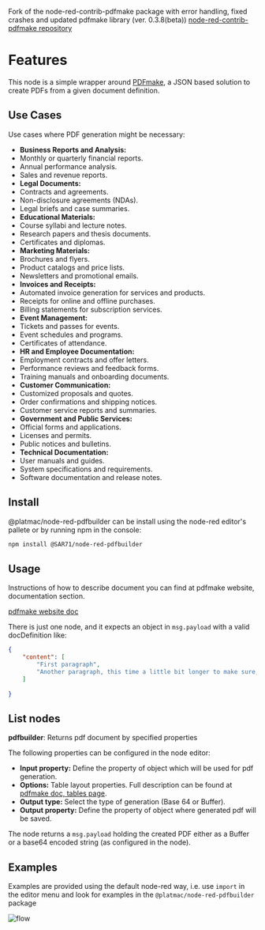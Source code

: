 Fork of the node-red-contrib-pdfmake package with error handling, fixed crashes and updated pdfmake library (ver. 0.3.8(beta))
[node-red-contrib-pdfmake repository](https://github.com/ollixx/node-red-contrib-pdfmake.git)

# Features
This node is a simple wrapper around [PDFmake](http://pdfmake.org/#/), a JSON based solution to create PDFs from a given document definition.


## Use Cases

Use cases where PDF generation might be necessary:
* **Business Reports and Analysis:**
* Monthly or quarterly financial reports.
* Annual performance analysis.
* Sales and revenue reports.
* **Legal Documents:**
* Contracts and agreements.
* Non-disclosure agreements (NDAs).
* Legal briefs and case summaries.
* **Educational Materials:**
* Course syllabi and lecture notes.
* Research papers and thesis documents.
* Certificates and diplomas.
* **Marketing Materials:**
* Brochures and flyers.
* Product catalogs and price lists.
* Newsletters and promotional emails.
* **Invoices and Receipts:**
* Automated invoice generation for services and products.
* Receipts for online and offline purchases.
* Billing statements for subscription services.
* **Event Management:**
* Tickets and passes for events.
* Event schedules and programs.
* Certificates of attendance.
* **HR and Employee Documentation:**
* Employment contracts and offer letters.
* Performance reviews and feedback forms.
* Training manuals and onboarding documents.
* **Customer Communication:**
* Customized proposals and quotes.
* Order confirmations and shipping notices.
* Customer service reports and summaries.
* **Government and Public Services:**
* Official forms and applications.
* Licenses and permits.
* Public notices and bulletins.
* **Technical Documentation:**
* User manuals and guides.
* System specifications and requirements.
* Software documentation and release notes.

## Install
@platmac/node-red-pdfbuilder can be install using the node-red editor's pallete or by running npm in the console:

``` bash
npm install @SAR71/node-red-pdfbuilder
```

## Usage
Instructions of how to describe document you can find at pdfmake website, documentation section.

[pdfmake website doc](https://pdfmake.github.io/docs/0.3/document-definition-object/) 

There is just one node, and it expects an object in ```msg.payload``` with a valid docDefinition like:
``` json
{ 
	"content": [
		"First paragraph",
		"Another paragraph, this time a little bit longer to make sure, this line will be divided into at least two lines"
	]
	
}
```

## List nodes

**pdfbuilder**: Returns pdf document by specified properties

The following properties can be configured in the node editor:
* **Input property:** Define the property of object which will be used for pdf generation.
* **Options:** Table layout properties. Full description can be found at [pdfmake doc, tables page](https://pdfmake.github.io/docs/0.1/document-definition-object/tables/).
* **Output type:** Select the type of generation (Base 64 or Buffer).
* **Output property:** Define the property of object where generated pdf will be saved.

The node returns a ```msg.payload``` holding the created PDF either as a Buffer or a base64 encoded string (as configured in the node).

## Examples
Examples are provided using the default node-red way, i.e. use ```import``` in the editor menu and look for examples in the ```@platmac/node-red-pdfbuilder``` package

![flow](./flow.png)
